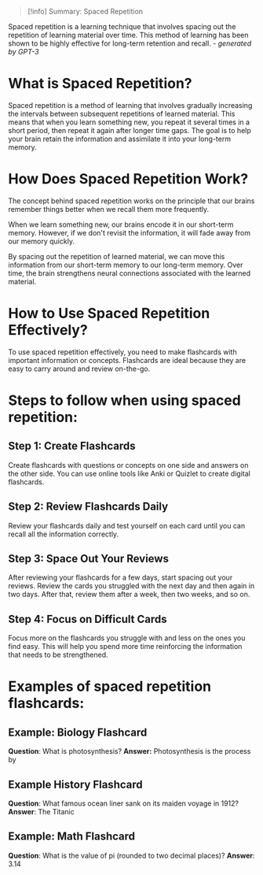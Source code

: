
> [!info] Summary: Spaced Repetition
> 
Spaced repetition is a learning technique that involves spacing out the repetition of learning material over time. This method of learning has been shown to be highly effective for long-term retention and recall. - _generated by GPT-3_

# What is Spaced Repetition?
Spaced repetition is a method of learning that involves gradually increasing the intervals between subsequent repetitions of learned material. This means that when you learn something new, you repeat it several times in a short period, then repeat it again after longer time gaps. The goal is to help your brain retain the information and assimilate it into your long-term memory.
 
# How Does Spaced Repetition Work?
The concept behind spaced repetition works on the principle that our brains remember things better when we recall them more frequently. 
 
When we learn something new, our brains encode it in our short-term memory. However, if we don't revisit the information, it will fade away from our memory quickly.
 
By spacing out the repetition of learned material, we can move this information from our short-term memory to our long-term memory. Over time, the brain strengthens neural connections associated with the learned material.

# How to Use Spaced Repetition Effectively?
To use spaced repetition effectively, you need to make flashcards with important information or concepts. Flashcards are ideal because they are easy to carry around and review on-the-go.
 
# Steps to follow when using spaced repetition:
## Step 1: Create Flashcards
Create flashcards with questions or concepts on one side and answers on the other side. You can use online tools like Anki or Quizlet to create digital flashcards.
 
## Step 2: Review Flashcards Daily
Review your flashcards daily and test yourself on each card until you can recall all the information correctly.
 
## Step 3: Space Out Your Reviews
After reviewing your flashcards for a few days, start spacing out your reviews. Review the cards you struggled with the next day and then again in two days. After that, review them after a week, then two weeks, and so on. 

## Step 4: Focus on Difficult Cards
Focus more on the flashcards you struggle with and less on the ones you find easy. This will help you spend more time reinforcing the information that needs to be strengthened.
 
# Examples of spaced repetition flashcards:

## Example: Biology Flashcard
**Question**: What is photosynthesis?
**Answer:** Photosynthesis is the process by

## Example History Flashcard 
**Question**: What famous ocean liner sank on its maiden voyage in 1912? 
**Answer**: The Titanic

## Example: Math Flashcard
**Question**: What is the value of pi (rounded to two decimal places)?
**Answer**: 3.14
